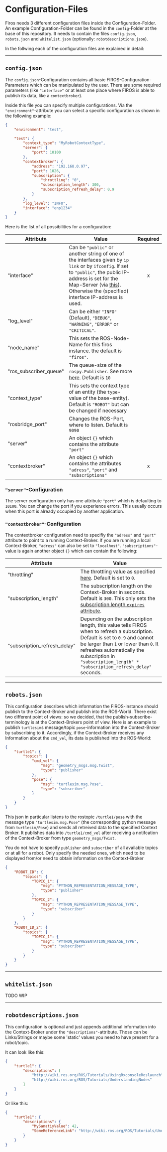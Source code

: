 # Configuration-Files

Firos needs 3 different configuration files inside the Configuration-Folder. An example Configuration-Folder can be
found in the `config`-Folder at the base of this repository. It needs to contain the files `config.json`, `robots.json`
and `whitelist.json` (optionally: `robotdescriptions.json`).

In the follwing each of the configuration files are explained in detail:

---

## `config.json`

The `config.json`-Configuration contains all basic FIROS-Configuration-Parameters which can be manipulated by the user.
There are some required parameters (like `"interface"` or at least one place where FIROS is able to publish its data,
like a `contextbroker`).

Inside this file you can specify multiple configurations. Via the `"environment"`-attribute you can select a specific
configuration as shown in the following example:

```json
{
    "environment": "test",

    "test": {
        "context_type": "MyRobotContextType",
        "server": {
            "port": 10100
        },
        "contextbroker": {
            "address": "192.168.0.97",
            "port": 1026,
            "subscription": {
                "throttling": "0",
                "subscription_length": 300,
                "subscription_refresh_delay": 0.9
            }
        },
        "log_level": "INFO",
        "interface": "enp1234"
    }
}
```

Here is the list of all possibilities for a configuration:

| Attribute              | Value                                                                                                                                                                                                                                                              | Required |
| ---------------------- | ------------------------------------------------------------------------------------------------------------------------------------------------------------------------------------------------------------------------------------------------------------------ | :------: |
| "interface"            | Can be `"public"` or another string of one of the interfaces given by `ip link` or by `ifconfig`. If set to `"public"`, the public IP-address is set for the Map-Server (via [this](http://ip.42.pl/raw)). Otherwise the (specified) interface IP-address is used. |    x     |
| "log_level"            | Can be either `"INFO"` (Default), `"DEBUG"`, `"WARNING"`, `"ERROR"` or `"CRITICAL"`.                                                                                                                                                                               |          |
| "node_name"            | This sets the ROS-Node-Name for this firos instance. the default is `"firos"`.                                                                                                                                                                                     |
| "ros_subscriber_queue" | The queue-size of the `rospy.Publisher`. See more [here](http://wiki.ros.org/rospy/Overview/Publishers%20and%20Subscribers). Default is `10`                                                                                                                       |          |
| "context_type"         | This sets the context type of an entity (the `type`-value of the base-entity). Default is `"ROBOT"` but can be changed if necessary                                                                                                                                |          |
| "rosbridge_port"       | Changes the ROS-Port, where to listen. Default is `9090`                                                                                                                                                                                                           |          |
| "server"               | An object `{}` which contains the attribute `"port"`                                                                                                                                                                                                               |          |
| "contextbroker"        | An object `{}` which contains the attributes `"adress"`, `"port"` and `"subscriptions"`                                                                                                                                                                            |    x     |

### `"server"`-Configuration

The server configuration only has one attribute `"port"` which is defaulting to `10100`. You can change the port if you
experience errors. This usually occurs when this port is already occupied by another application.

### `"contextbroker"`-Configuration

The contextbroker configuration need to specifiy the `"adress"` and `"port"` attribute to point to a running
Context-Broker. If you are running a local Context-Broker, `"adress"` can also be set to `"localhost"`.
`"subscriptions"`-value is again another object `{}` which can contain the following:

| Attribute                    | Value                                                                                                                                                                                                                                                                                |
| ---------------------------- | ------------------------------------------------------------------------------------------------------------------------------------------------------------------------------------------------------------------------------------------------------------------------------------ |
| "throttling"                 | The throttling value as specified [here](https://fiware-orion.readthedocs.io/en/master/user/ngsiv2_implementation_notes/index.html#notification-throttling). Default is set to `0`.                                                                                                  |
| "subscription_length"        | The subscription length on the Context-Broker in seconds. Default is `300`. This only sets the [subscription length `expires` attribute](https://fiware-orion.readthedocs.io/en/master/user/walkthrough_apiv2/index.html#subscriptions).                                             |
| "subscription_refresh_delay" | Depending on the subscription length, this value tells FIROS when to refresh a subscription. Default is set to `0.9` and cannot be larger than `1` or lower than `0`. It refreshes automatically the subscription in `"subscription_length" * "subscription_refresh_delay"` seconds. |

---

## `robots.json`

This configuration describes which information the FIROS-instance should publish to the Context-Broker and publish into
the ROS-World. There exist two different point of views: so we decided, that the publish-subscribe-terminology is at the
Context-Brokers point of view. Here is an example to publish `turtlesim`s message/topic `pose`-information into the
Context-Broker by subscribing to it. Accordingly, if the Context-Broker receives any Information about the `cmd_vel`,
its data is published into the ROS-World:

```json
{
    "turtle1": {
        "topics": {
            "cmd_vel": {
                "msg": "geometry_msgs.msg.Twist",
                "type": "publisher"
            },
            "pose": {
                "msg": "turtlesim.msg.Pose",
                "type": "subscriber"
            }
        }
    }
}
```

This json in particular listens to the rostopic `/turtle1/pose` with the message type `"turtlesim.msg.Pose"` (the
corresponding python message from `turtlesim/Pose`) and sends all retreived data to the specified Context Broker. It
publishes data into `/turtle1/cmd_vel` after receiving a notifcation of the Context-Broker from type
`geometry_msgs/Twist`.

You do not have to specify `publisher` and `subscriber` of all available topics or at all for a robot. Only specify the
needed ones, which need to be displayed from/or need to obtain information on the Context-Broker

```json
{
    "ROBOT_ID": {
        "topics": {
            "TOPIC_1": {
                "msg": "PYTHON_REPRESENTATION_MESSAGE_TYPE",
                "type": "publisher"
            },
            "TOPIC_2": {
                "msg": "PYTHON_REPRESENTATION_MESSAGE_TYPE",
                "type": "subscriber"
            }
        }
    },
    "ROBOT_ID_2": {
        "topics": {
            "TOPIC_1": {
                "msg": "PYTHON_REPRESENTATION_MESSAGE_TYPE",
                "type": "subscriber"
            }
        }
    }
}
```

---

## `whitelist.json`

TODO WIP

---

## `robotdescriptions.json`

This configuration is optional and just appends additional information into the Context-Broker under the
`"descriptions"`-attribute. Those can be Links/Strings or maybe some 'static' values you need to have present for a
robot/topic.

It can look like this:

```json
{
    "turtle1": {
        "descriptions": [
            "http://wiki.ros.org/ROS/Tutorials/UsingRxconsoleRoslaunch",
            "http://wiki.ros.org/ROS/Tutorials/UnderstandingNodes"
        ]
    }
}
```

Or like this:

```json
{
    "turtle1": {
        "descriptions": {
            "MySanatiyValue": 42,
            "SomeReferenceLink": "http://wiki.ros.org/ROS/Tutorials/UnderstandingNodes"
        }
    }
}
```
